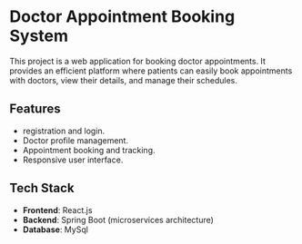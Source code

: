 # Doctor Appointment Booking System

This project is a web application for booking doctor appointments. It provides an efficient platform where patients can easily book appointments with doctors, view their details, and manage their schedules.

## Features
- registration and login.
- Doctor profile management.
- Appointment booking and tracking.
- Responsive user interface.

## Tech Stack
- **Frontend**: React.js 
- **Backend**: Spring Boot (microservices architecture)
- **Database**: MySql
